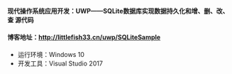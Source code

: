 #### 现代操作系统应用开发：UWP——SQLite数据库实现数据持久化和增、删、改、查 源代码

#### 博客地址：http://littlefish33.cn/uwp/SQLiteSample

- 运行环境：Windows 10
- 开发工具：Visual Studio 2017